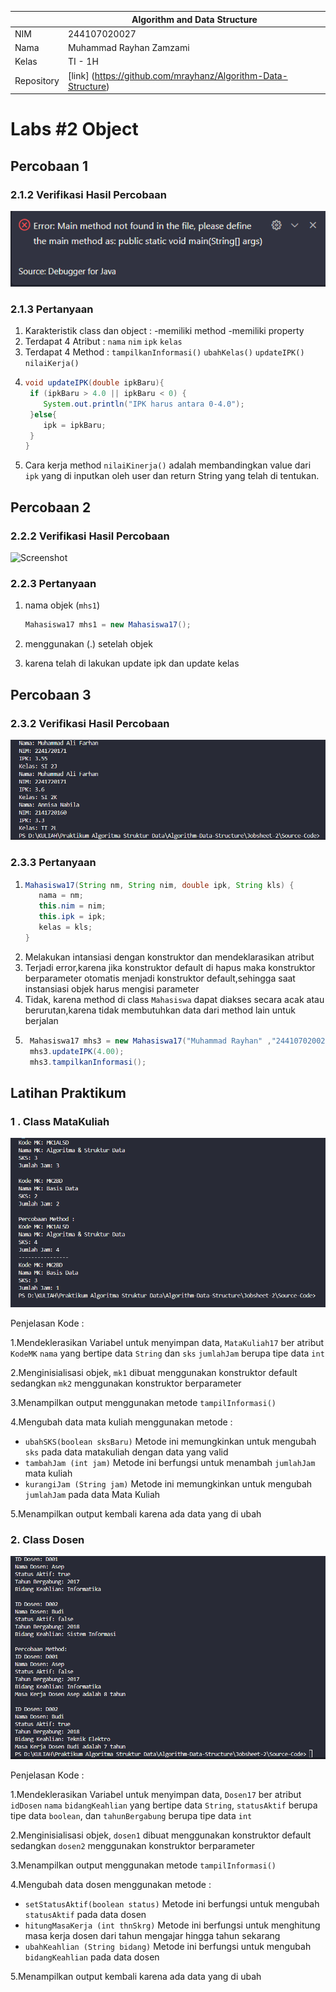 
|  | Algorithm and Data Structure |
|--|--|
| NIM |  244107020027 |
| Nama |  Muhammad Rayhan Zamzami |
| Kelas | TI - 1H |
| Repository | [link] (https://github.com/mrayhanz/Algorithm-Data-Structure) |

# Labs #2 Object

## Percobaan 1

### 2.1.2 Verifikasi Hasil Percobaan 

 ![Screenshot](img/Mahasiswa.png)


### 2.1.3 Pertanyaan
1. Karakteristik class dan object :
   -memiliki method
   -memiliki property
2. Terdapat 4 Atribut : ```nama``` ```nim``` ```ipk``` ```kelas```
3. Terdapat 4 Method : ```tampilkanInformasi()``` ```ubahKelas()``` ```updateIPK()``` ```nilaiKerja()```
4. ```java
   void updateIPK(double ipkBaru){
    if (ipkBaru > 4.0 || ipkBaru < 0) {
       System.out.println("IPK harus antara 0-4.0");
    }else{
       ipk = ipkBaru;
    }
   }
   ```
5. Cara kerja method ```nilaiKinerja()``` adalah membandingkan value dari ```ipk``` yang di inputkan oleh user dan return String yang telah di tentukan.

## Percobaan 2

### 2.2.2 Verifikasi Hasil Percobaan

 ![Screenshot](img/MahasiswaMain.png)


### 2.2.3 Pertanyaan
1. nama objek (```mhs1```)

   ```java
   Mahasiswa17 mhs1 = new Mahasiswa17();
   ```
2. menggunakan (.) setelah objek
3. karena telah di lakukan update ipk dan update kelas

## Percobaan 3

### 2.3.2 Verifikasi Hasil Percobaan

![Screenshot](img/Percobaan3.png)


### 2.3.3 Pertanyaan
1. ```java
   Mahasiswa17(String nm, String nim, double ipk, String kls) {
      nama = nm;
      this.nim = nim;
      this.ipk = ipk;
      kelas = kls;
   }
   ```
2. Melakukan intansiasi dengan konstruktor dan mendeklarasikan atribut
3. Terjadi error,karena jika konstruktor default di hapus maka konstruktor berparameter otomatis menjadi konstruktor default,sehingga saat instansiasi objek harus mengisi parameter
4. Tidak, karena method di class ```Mahasiswa``` dapat diakses secara acak atau berurutan,karena tidak membutuhkan data dari method lain untuk berjalan
5.
   ``` java
    Mahasiswa17 mhs3 = new Mahasiswa17("Muhammad Rayhan" ,"244107020027",3.80,"TI 1H");
    mhs3.updateIPK(4.00);
    mhs3.tampilkanInformasi();
   ```
## Latihan Praktikum

### 1 . Class MataKuliah

![Screenshot](img/Tugas1fix.png)

Penjelasan Kode :

1.Mendeklerasikan Variabel untuk menyimpan data, ```MataKuliah17``` ber atribut ```KodeMK``` ```nama``` yang bertipe data ```String``` dan ```sks``` ```jumlahJam``` berupa tipe data ```int```

2.Menginisialisasi objek, ```mk1``` dibuat menggunakan konstruktor default sedangkan ```mk2``` menggunakan konstruktor berparameter

3.Menampilkan output menggunakan metode ```tampilInformasi()```

4.Mengubah data mata kuliah menggunakan metode :
 - ```ubahSKS(boolean sksBaru)```
   Metode ini memungkinkan untuk mengubah ```sks``` pada data matakuliah dengan data yang valid
 - ```tambahJam (int jam)```
   Metode ini berfungsi untuk menambah ```jumlahJam``` mata kuliah
 - ```kurangiJam (String jam)```
   Metode ini memungkinkan untuk mengubah ```jumlahJam``` pada data Mata Kuliah

5.Menampilkan output kembali karena ada data yang di ubah

### 2. Class Dosen

![Screenshot](img/Tugas2.png)

Penjelasan Kode :

1.Mendeklerasikan Variabel untuk menyimpan data, ```Dosen17``` ber atribut ```idDosen``` ```nama``` ```bidangKeahlian``` yang bertipe data ```String```, ```statusAktif``` berupa tipe data ```boolean```, dan ```tahunBergabung``` berupa tipe data ```int```

2.Menginisialisasi objek, ```dosen1``` dibuat menggunakan konstruktor default sedangkan ```dosen2``` menggunakan konstruktor berparameter

3.Menampilkan output menggunakan metode ```tampilInformasi()```

4.Mengubah data dosen menggunakan metode :
 - ```setStatusAktif(boolean status)```
   Metode ini berfungsi untuk mengubah ```statusAktif``` pada data dosen
 - ```hitungMasaKerja (int thnSkrg)```
   Metode ini berfungsi untuk menghitung masa kerja dosen dari tahun mengajar hingga tahun sekarang
 - ```ubahKeahlian (String bidang)```
   Metode ini berfungsi untuk mengubah ```bidangKeahlian``` pada data dosen

5.Menampilkan output kembali karena ada data yang di ubah
